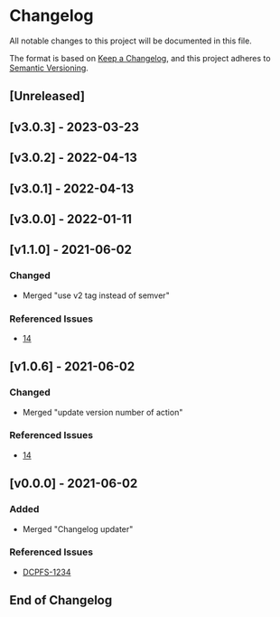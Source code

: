 # Changelog
All notable changes to this project will be documented in this file.

The format is based on [Keep a Changelog](https://keepachangelog.com/en/1.0.0/),
and this project adheres to [Semantic Versioning](https://semver.org/spec/v2.0.0.html).

## [Unreleased]


## [v3.0.3] - 2023-03-23


## [v3.0.2] - 2022-04-13


## [v3.0.1] - 2022-04-13


## [v3.0.0] - 2022-01-11

## [v1.1.0] - 2021-06-02
### Changed
- Merged "use v2 tag instead of semver"
### Referenced Issues
- [14](https://github.com/KrogerWalt/action-update-changelog/issues/14)


## [v1.0.6] - 2021-06-02
### Changed
- Merged "update version number of action"
### Referenced Issues
- [14](https://github.com/KrogerWalt/action-update-changelog/issues/14)

## [v0.0.0] - 2021-06-02
### Added
- Merged "Changelog updater"
### Referenced Issues
- [DCPFS-1234](https://github.com/KrogerWalt/action-update-changelog/issues/DCPFS-1234)


## End of Changelog
